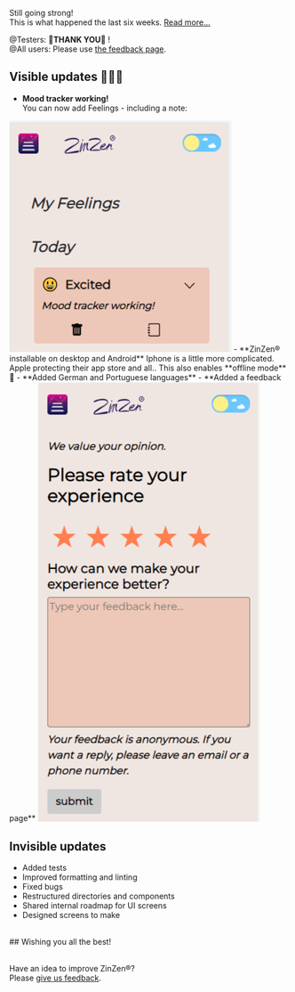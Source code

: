 Still going strong!  
This is what happened the last six weeks.
[Read more...](https://blog.zinzen.me/2022/06/17/App-update.html)   

@Testers: 🙏**THANK YOU**🙏 !  
@All users: Please use [the feedback page](https://zinzen.me/Feedback).

## Visible updates 🎁🎁🎁
- **Mood tracker working!**  
You can now add Feelings - including a note:  
<img src="/img/mood_tracker_working.PNG" alt="mood-tracker" width="400"/>
- **ZinZen® installable on desktop and Android**  
 Iphone is a little more complicated. Apple protecting their app store and all..  
 This also enables **offline mode** 🥳
- **Added German and Portuguese languages**
- **Added a feedback page**  
<img src="/img/feedback_page.PNG" alt="feedback-page" width="400"/>

## Invisible updates
- Added tests  
- Improved formatting and linting  
- Fixed bugs  
- Restructured directories and components  
- Shared internal roadmap for UI screens 
- Designed screens to make

<br />  
## Wishing you all the best!
<br />
<br />

Have an idea to improve ZinZen®?  
Please [give us feedback](https://zinzen.me/Feedback).